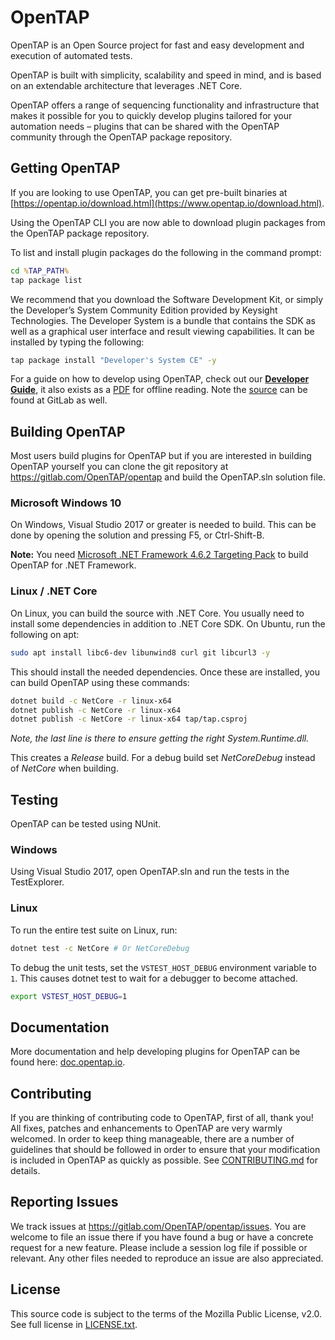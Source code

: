 # OpenTAP

OpenTAP is an Open Source project for fast and easy development and execution of
automated tests.

OpenTAP is built with simplicity, scalability and speed in mind, and is based on
an extendable architecture that leverages .NET Core.

OpenTAP offers a range of sequencing functionality and infrastructure that makes
it possible for you to quickly develop plugins tailored for your automation
needs – plugins that can be shared with the OpenTAP community through the
OpenTAP package repository.

## Getting OpenTAP

If you are looking to use OpenTAP, you can get pre-built binaries at
[https://opentap.io/download.html](https://www.opentap.io/download.html).

Using the OpenTAP CLI you are now able to download plugin packages from the
OpenTAP package repository.

To list and install plugin packages do the following in the command prompt:

```cmd
cd %TAP_PATH%
tap package list
```

We recommend that you download the Software Development Kit, or simply the
Developer’s System Community Edition provided by Keysight Technologies. The
Developer System is a bundle that contains the SDK as well as a graphical user
interface and result viewing capabilities. It can be installed by typing the
following:

```cmd
tap package install "Developer's System CE" -y
```

For a guide on how to develop using OpenTAP, check out our __[Developer
Guide](https://doc.opentap.io/Developer%20Guide/Introduction/#introduction)__,
it also exists as a
[PDF](https://www.opentap.io/docs/OpenTAP%20Developer%20Guide.pdf) for offline
reading. Note the
[source](https://gitlab.com/OpenTAP/opentap/blob/master/doc/Developer%20Guide/Readme.md)
can be found at GitLab as well.

## Building OpenTAP
Most users build plugins for OpenTAP but if you are interested in building
OpenTAP yourself you can clone the git repository at
https://gitlab.com/OpenTAP/opentap and build the OpenTAP.sln solution file.

### Microsoft Windows 10
 On Windows, Visual Studio 2017 or greater is needed to build. This can be done
 by opening the solution and pressing F5, or Ctrl-Shift-B.

**Note:** You need [Microsoft .NET Framework 4.6.2 Targeting
Pack](https://www.microsoft.com/en-us/download/details.aspx?id=53321) to build
OpenTAP for .NET Framework.

### Linux / .NET Core
On Linux, you can build the source with .NET Core. You usually need to install
some dependencies in addition to .NET Core SDK. On Ubuntu, run the following on
apt:

```sh
sudo apt install libc6-dev libunwind8 curl git libcurl3 -y
```

This should install the needed dependencies. Once these are installed, you can
build OpenTAP using these commands:

```sh
dotnet build -c NetCore -r linux-x64
dotnet publish -c NetCore -r linux-x64
dotnet publish -c NetCore -r linux-x64 tap/tap.csproj
```

*Note, the last line is there to ensure getting the right System.Runtime.dll.*

This creates a *Release* build. For a debug build set *NetCoreDebug* instead of
*NetCore* when building.


## Testing
OpenTAP can be tested using NUnit.

### Windows

Using Visual Studio 2017, open OpenTAP.sln and run the tests in the
TestExplorer.

### Linux

To run the entire test suite on Linux, run:

```sh
dotnet test -c NetCore # Or NetCoreDebug
```

To debug the unit tests, set the `VSTEST_HOST_DEBUG` environment variable to
`1`. This causes dotnet test to wait for a debugger to become attached.

```sh
export VSTEST_HOST_DEBUG=1
```

## Documentation
More documentation and help developing plugins for OpenTAP can be found here:
[doc.opentap.io](https://doc.opentap.io).

## Contributing

If you are thinking of contributing code to OpenTAP, first of all, thank you!
All fixes, patches and enhancements to OpenTAP are very warmly welcomed. In
order to keep thing manageable, there are a number of guidelines that should be
followed in order to ensure that your modification is included in OpenTAP as
quickly as possible. See [CONTRIBUTING.md](CONTRIBUTING.md) for details.

## Reporting Issues

We track issues at https://gitlab.com/OpenTAP/opentap/issues. You are welcome to
file an issue there if you have found a bug or have a concrete request for a new
feature. Please include a session log file if possible or relevant. Any other
files needed to reproduce an issue are also appreciated.

## License

This source code is subject to the terms of the Mozilla Public License, v2.0.
See full license in [LICENSE.txt](LICENSE.txt).
